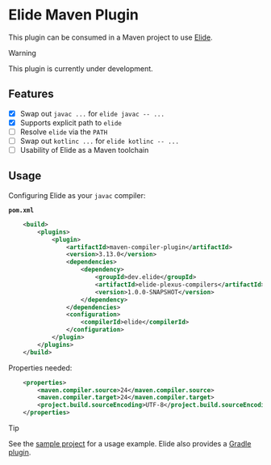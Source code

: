 # Elide Maven Plugin

This plugin can be consumed in a Maven project to use [Elide](https://elide.dev).

> [!WARNING]
> This plugin is currently under development.

## Features

- [x] Swap out `javac ...` for `elide javac -- ...`
- [x] Supports explicit path to `elide`
- [ ] Resolve `elide` via the `PATH`
- [ ] Swap out `kotlinc ...` for `elide kotlinc -- ...`
- [ ] Usability of Elide as a Maven toolchain

## Usage

Configuring Elide as your `javac` compiler:

**`pom.xml`**
```xml
    <build>
        <plugins>
            <plugin>
                <artifactId>maven-compiler-plugin</artifactId>
                <version>3.13.0</version>
                <dependencies>
                    <dependency>
                        <groupId>dev.elide</groupId>
                        <artifactId>elide-plexus-compilers</artifactId>
                        <version>1.0.0-SNAPSHOT</version>
                    </dependency>
                </dependencies>
                <configuration>
                    <compilerId>elide</compilerId>
                </configuration>
            </plugin>
        </plugins>
    </build>
```

Properties needed:
```xml
    <properties>
        <maven.compiler.source>24</maven.compiler.source>
        <maven.compiler.target>24</maven.compiler.target>
        <project.build.sourceEncoding>UTF-8</project.build.sourceEncoding>
    </properties>
```

> [!TIP]
> See the [sample project](./sample) for a usage example. Elide also provides a [Gradle plugin](https://github.com/elide-dev/gradle).
